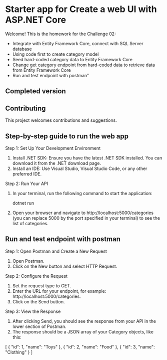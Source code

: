 # Starter app for Create a web UI with ASP.NET Core

Welcome! This is the homework for the Challenge 02:
- Integrate with Entity Framework Core, connect with SQL Server database
- Using code first to create category model
- Seed hard-coded category data to Entity Framework Core
- Change get category endpoint from hard-coded data to retrieve data from Entity Framework Core
- Run and test endpoint with postman"	

## Completed version


## Contributing

This project welcomes contributions and suggestions.  

## Step-by-step guide to run the web app


Step 1: Set Up Your Development Environment
1. Install .NET SDK: Ensure you have the latest .NET SDK installed. You can download it from the .NET download page.
2. Install an IDE: Use Visual Studio, Visual Studio Code, or any other preferred IDE.

Step 2: Run Your API
1. In your terminal, run the following command to start the application:

	dotnet run

2. Open your browser and navigate to  http://localhost:5000/categories (you can replace 5000 by the port specified in your terminal) to see the list of categories.

## Run and test endpoint with postman

Step 1: Open Postman and Create a New Request
1. Open Postman.
2. Click on the New button and select HTTP Request.

Step 2: Configure the Request
1. Set the request type to GET.
2. Enter the URL for your endpoint, for example: http://localhost:5000/categories.
3. Click on the Send button.

Step 3: View the Response
1. After clicking Send, you should see the response from your API in the lower section of Postman.
2. The response should be a JSON array of your Category objects, like this:

[
{
"id": 1,
"name": "Toys"
},
{
"id": 2,
"name": "Food"
},
{
"id": 3,
"name": "Clothing"
}
]
